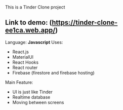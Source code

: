This is a Tinder Clone project 

## Link to demo: (https://tinder-clone-ee1ca.web.app/)

Language: **Javascript**
Uses: 
- React.js
- MaterialUI
- React Hooks
- React router
- Firebase (firestore and firebase hosting)

Main Feature:
- UI is just like Tinder
- Realtime database
- Moving between screens
